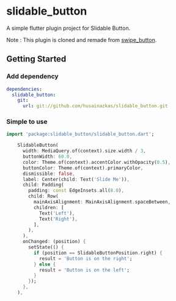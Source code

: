 # slidable_button

A simple flutter plugin project for Slidable Button.

Note : This plugin is cloned and remade from [swipe_button](https://pub.dev/packages/swipe_button).

## Getting Started

### Add dependency

```yaml
dependencies:
  slidable_button:
    git:
      url: git://github.com/husainazkas/slidable_button.git
```

### Simple to use

```dart
import 'package:slidable_button/slidable_button.dart';
```

```dart
    SlidableButton(
      width: MediaQuery.of(context).size.width / 3,
      buttonWidth: 60.0,
      color: Theme.of(context).accentColor.withOpacity(0.5),
      buttonColor: Theme.of(context).primaryColor,
      dismissible: false,
      label: Center(child: Text('Slide Me')),
      child: Padding(
        padding: const EdgeInsets.all(8.0),
        child: Row(
          mainAxisAlignment: MainAxisAlignment.spaceBetween,
          children: [
            Text('Left'),
            Text('Right'),
          ],
        ),
      ),
      onChanged: (position) {
        setState(() {
          if (position == SlidableButtonPosition.right) {
            result = 'Button is on the right';
          } else {
            result = 'Button is on the left';
          }
        });
      },
    ),
```
